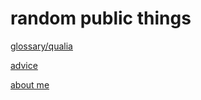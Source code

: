 # random public things
[glossary/qualia](glossary.md)

[advice](generic_advice.md)

[about me](about_me.md)
